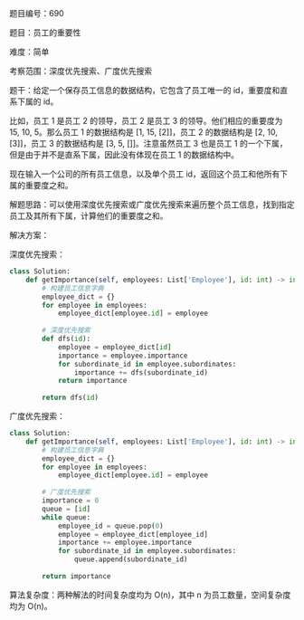 题目编号：690

题目：员工的重要性

难度：简单

考察范围：深度优先搜索、广度优先搜索

题干：给定一个保存员工信息的数据结构，它包含了员工唯一的 id，重要度和直系下属的 id。

比如，员工 1 是员工 2 的领导，员工 2 是员工 3 的领导。他们相应的重要度为 15, 10, 5。那么员工 1 的数据结构是 [1, 15, [2]]，员工 2 的数据结构是 [2, 10, [3]]，员工 3 的数据结构是 [3, 5, []]。注意虽然员工 3 也是员工 1 的一个下属，但是由于并不是直系下属，因此没有体现在员工 1 的数据结构中。

现在输入一个公司的所有员工信息，以及单个员工 id，返回这个员工和他所有下属的重要度之和。

解题思路：可以使用深度优先搜索或广度优先搜索来遍历整个员工信息，找到指定员工及其所有下属，计算他们的重要度之和。

解决方案：

深度优先搜索：

```python
class Solution:
    def getImportance(self, employees: List['Employee'], id: int) -> int:
        # 构建员工信息字典
        employee_dict = {}
        for employee in employees:
            employee_dict[employee.id] = employee
        
        # 深度优先搜索
        def dfs(id):
            employee = employee_dict[id]
            importance = employee.importance
            for subordinate_id in employee.subordinates:
                importance += dfs(subordinate_id)
            return importance
        
        return dfs(id)
```

广度优先搜索：

```python
class Solution:
    def getImportance(self, employees: List['Employee'], id: int) -> int:
        # 构建员工信息字典
        employee_dict = {}
        for employee in employees:
            employee_dict[employee.id] = employee
        
        # 广度优先搜索
        importance = 0
        queue = [id]
        while queue:
            employee_id = queue.pop(0)
            employee = employee_dict[employee_id]
            importance += employee.importance
            for subordinate_id in employee.subordinates:
                queue.append(subordinate_id)
        
        return importance
```

算法复杂度：两种解法的时间复杂度均为 O(n)，其中 n 为员工数量，空间复杂度均为 O(n)。